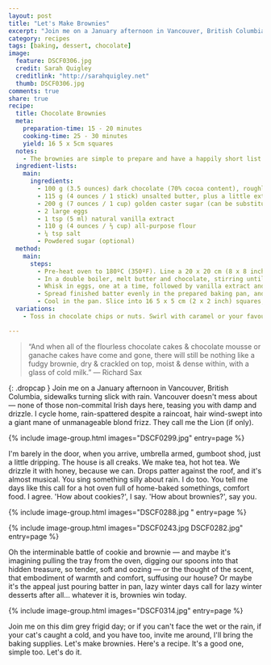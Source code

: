 ```yaml
---
layout: post
title: "Let's Make Brownies"
excerpt: "Join me on a January afternoon in Vancouver, British Columbia, sidewalks turning slick with rain. Vancouver doesn't mess about ― none of those non-commital Irish days here, teasing you with damp and drizzle."
category: recipes
tags: [baking, dessert, chocolate]
image:
  feature: DSCF0306.jpg
  credit: Sarah Quigley
  creditlink: "http://sarahquigley.net"
  thumb: DSCF0306.jpg
comments: true
share: true
recipe:
  title: Chocolate Brownies
  meta:
    preparation-time: 15 - 20 minutes
    cooking-time: 25 - 30 minutes
    yield: 16 5 x 5cm squares
  notes:
    - The brownies are simple to prepare and have a happily short list of ingredients me. If you, like me, prefer a fudgy brownie, air on the side of a shorter baking time. If you prefer a cakey brownie, I may need to have a lively debate with you on the subject. If you don't have a double boiler, a mixing bowl over a pot of hot water will do just as well.
  ingredient-lists:
    main:
      ingredients:
        - 100 g (3.5 ounces) dark chocolate (70% cocoa content), roughly chopped
        - 115 g (4 ounces / 1 stick) unsalted butter, plus a little extra for greasing pans
        - 200 g (7 ounces / 1 cup) golden caster sugar (can be substituted with any natural sugar, or if necessary, white sugar)
        - 2 large eggs
        - 1 tsp (5 ml) natural vanilla extract
        - 110 g (4 ounces / ⅔ cup) all-purpose flour
        - ¼ tsp salt
        - Powdered sugar (optional)
  method:
    main:
      steps:
        - Pre-heat oven to 180ºC (350ºF). Line a 20 x 20 cm (8 x 8 inch) baking pan with parchment paper (or aluminium foil), and butter the parchment. The paper should extend above at least 2 edges of the pan.
        - In a double boiler, melt butter and chocolate, stirring until smooth. Remove from the heat, and whisk in sugar until fully combined.
        - Whisk in eggs, one at a time, followed by vanilla extract and salt. Finally, using a wooden spoon or rubber spatula, stir in flour.
        - Spread finished batter evenly in the prepared baking pan, and bake for 25 - 30 minutes, or until a toothpick inserted into centre comes out moslty clean (a crumb or two are okay, especially if you like your brownies fudgy).
        - Cool in the pan. Slice into 16 5 x 5 cm (2 x 2 inch) squares, or however you fancy. For a touch of class, dust with a little powdered sugar.
  variations:
    - Toss in chocolate chips or nuts. Swirl with caramel or your favourite nut butter. Spike with alcohol. Or find your inner kid and stud with your favourite candy! There's no end to the wonderful things you could do with these brownies.

---
```


> “And when all of the flourless chocolate cakes & chocolate mousse or ganache cakes have come and gone, there will still be nothing like a fudgy brownie, dry & crackled on top, moist & dense within, with a glass of cold milk.” ― Richard Sax

{: .dropcap }
Join me on a January afternoon in Vancouver, British Columbia, sidewalks turning slick with rain. Vancouver doesn't mess about ― none of those non-commital Irish days here, teasing you with damp and drizzle. I cycle home, rain-spattered despite a raincoat, hair wind-swept into a giant mane of unmanageable blond frizz. They call me the Lion (if only).

{% include image-group.html images="DSCF0299.jpg" entry=page %}

I'm barely in the door, when you arrive, umbrella armed, gumboot shod, just a little dripping. The house is all creaks. We make tea, hot hot tea. We drizzle it with honey, because we can. Drops patter against the roof, and it's almost musical. You sing something silly about rain. I do too. You tell me days like this call for a hot oven full of home-baked somethings, comfort food. I agree. 'How about cookies?', I say. 'How about brownies?', say you.

{% include image-group.html images="DSCF0288.jpg " entry=page %}

{% include image-group.html images="DSCF0243.jpg DSCF0282.jpg" entry=page %}

Oh the interminable battle of cookie and brownie ― and maybe it's imagining pulling the tray from the oven, digging our spoons into that hidden treasure, so tender, soft and oozing  ― or the thought of the scent, that embodiment of warmth and comfort, suffusing our house? Or maybe it's the appeal just pouring batter in pan, lazy winter days call for lazy winter desserts after all... whatever it is, brownies win today.

{% include image-group.html images="DSCF0314.jpg" entry=page %}

Join me on this dim grey frigid day; or if you can't face the wet or the rain, if your cat's caught a cold, and you have too, invite me around,  I'll bring the baking supplies. Let's make brownies. Here's a recipe. It's a good one, simple too. Let's do it.
